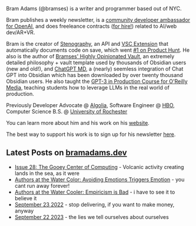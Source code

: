 Bram Adams (@bramses) is a writer and programmer based out of NYC. 

Bram publishes a weekly newsletter, is a [community developer ambassador for OpenAI](https://platform.openai.com/ambassadors), and does freeleance contracts ([for hire!](https://www.bramadams.dev/consulting/)) related to AI/web dev/AR+VR. 

Bram is the creator of [Stenography](https://stenography.dev), an API and [VSC Extension](https://marketplace.visualstudio.com/items?itemName=Stenography.stenography) that automatically documents code on save, which went [#1 on Product Hunt](https://www.producthunt.com/products/stenography#stenography). He also is the author of [Bramses' Highly Opinionated Vault](https://github.com/bramses/bramses-highly-opinionated-vault-2023), an extremely detailed philosophy + vault template used by thousands of Obsidian users (new and old!), and [ChatGPT MD](https://github.com/bramses/chatgpt-md), a (nearly) seemless integration of Chat GPT into Obsidian which has been downloaded by over twenty thousand Obsidian users. He also taught the [GPT-3 in Production Course for O'Reilly Media](https://www.oreilly.com/live-events/gpt-3-in-production/0636920065944/0636920071443/), teaching students how to leverage LLMs in the real world of production.

Previously Developer Advocate @ [Algolia](https://www.algolia.com/), Software Engineer @ [HBO](https://www.hbo.com/), Computer Science B.S. @ [University of Rochester](https://rochester.edu/)

You can learn more about him and his work on his [website](https://www.bramadams.dev/about/). 

The best way to support his work is to sign up for his newsletter [here](https://www.bramadams.dev/#/portal/).


## Latest Posts on [bramadams.dev](https://www.bramadams.dev/)

<!--START_SECTION:feed-->
* [Issue 28: The Gooey Center of Computing](https:&#x2F;&#x2F;www.bramadams.dev&#x2F;202309242142&#x2F;) - Volcanic activity creating lands in the sea, as it were
* [Authors at the Water Color: Avoiding Emotions Triggers Emotion](https:&#x2F;&#x2F;www.bramadams.dev&#x2F;authors-at-the-water-color-avoiding-emotions-triggers-emotion&#x2F;) - you cant run away forever!
* [Authors at the Water Cooler: Empiricism is Bad](https:&#x2F;&#x2F;www.bramadams.dev&#x2F;authors-table-empiricism-is-bad&#x2F;) - i have to see it to believe it
* [September 23 2022](https:&#x2F;&#x2F;www.bramadams.dev&#x2F;september-23-2022&#x2F;) - stop delivering, if you want to make money, anyway
* [September 22 2023](https:&#x2F;&#x2F;www.bramadams.dev&#x2F;september-22-2023&#x2F;) - the lies we tell ourselves about ourselves
<!--END_SECTION:feed-->
